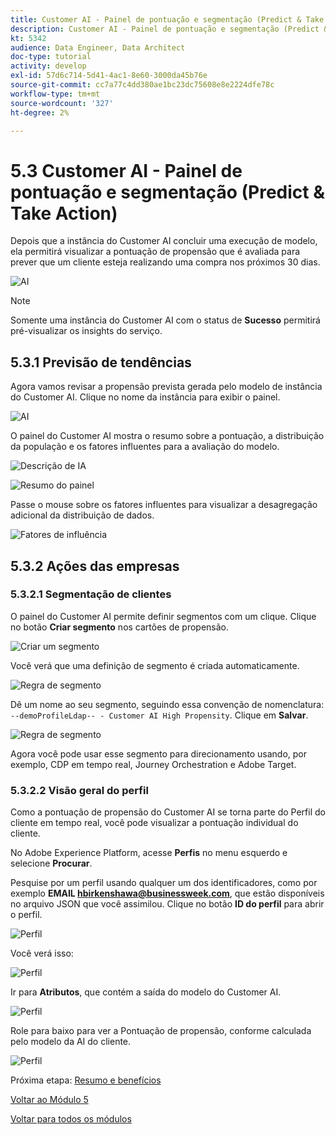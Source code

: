```yaml
---
title: Customer AI - Painel de pontuação e segmentação (Predict & Take Action)
description: Customer AI - Painel de pontuação e segmentação (Predict & Take Action)
kt: 5342
audience: Data Engineer, Data Architect
doc-type: tutorial
activity: develop
exl-id: 57d6c714-5d41-4ac1-8e60-3000da45b76e
source-git-commit: cc7a77c4dd380ae1bc23dc75608e8e2224dfe78c
workflow-type: tm+mt
source-wordcount: '327'
ht-degree: 2%

---
```


# 5.3 Customer AI - Painel de pontuação e segmentação (Predict &amp; Take Action)

Depois que a instância do Customer AI concluir uma execução de modelo, ela permitirá visualizar a pontuação de propensão que é avaliada para prever que um cliente esteja realizando uma compra nos próximos 30 dias.

![AI](./images/caimodels.png)

>[!NOTE]
>
>Somente uma instância do Customer AI com o status de **Sucesso** permitirá pré-visualizar os insights do serviço.

## 5.3.1 Previsão de tendências

Agora vamos revisar a propensão prevista gerada pelo modelo de instância do Customer AI. Clique no nome da instância para exibir o painel.

![AI](./images/caimodels1.png)

O painel do Customer AI mostra o resumo sobre a pontuação, a distribuição da população e os fatores influentes para a avaliação do modelo.

![Descrição de IA](./images/caidescription.png)

![Resumo do painel](./images/caidashboard.png)

Passe o mouse sobre os fatores influentes para visualizar a desagregação adicional da distribuição de dados.

![Fatores de influência](./images/caiinfluencefactors.png)

## 5.3.2 Ações das empresas

### 5.3.2.1 Segmentação de clientes

O painel do Customer AI permite definir segmentos com um clique. Clique no botão **Criar segmento** nos cartões de propensão.

![Criar um segmento](./images/caiinfluencefactors1.png)

Você verá que uma definição de segmento é criada automaticamente.

![Regra de segmento](./images/caicreatesegment.png)

Dê um nome ao seu segmento, seguindo essa convenção de nomenclatura: `--demoProfileLdap-- - Customer AI High Propensity`. Clique em **Salvar**.

![Regra de segmento](./images/caicreatesegment1.png)

Agora você pode usar esse segmento para direcionamento usando, por exemplo, CDP em tempo real, Journey Orchestration e Adobe Target.

### 5.3.2.2 Visão geral do perfil

Como a pontuação de propensão do Customer AI se torna parte do Perfil do cliente em tempo real, você pode visualizar a pontuação individual do cliente.

No Adobe Experience Platform, acesse **Perfis** no menu esquerdo e selecione **Procurar**.

Pesquise por um perfil usando qualquer um dos identificadores, como por exemplo **EMAIL hbirkenshawa@businessweek.com**, que estão disponíveis no arquivo JSON que você assimilou. Clique no botão **ID do perfil** para abrir o perfil.

![Perfil](./images/profile1.png)

Você verá isso:

![Perfil](./images/profile2.png)

Ir para **Atributos**, que contém a saída do modelo do Customer AI.

![Perfil](./images/profile3.png)

Role para baixo para ver a Pontuação de propensão, conforme calculada pelo modelo da AI do cliente.

![Perfil](./images/profile4.png)

Próxima etapa: [Resumo e benefícios](./summary.md)

[Voltar ao Módulo 5](./intelligent-services.md)

[Voltar para todos os módulos](./../../overview.md)
